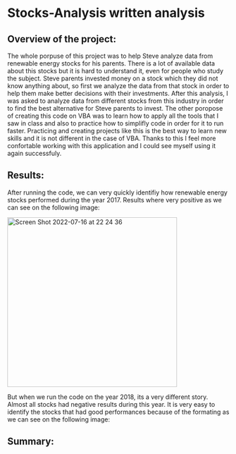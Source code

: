 # Stocks-Analysis written analysis

## Overview of the project:

The whole porpuse of this project was to help Steve analyze data from renewable energy stocks for his parents. There is a lot of available data about this stocks but it is hard to understand it, even for people who study the subject. Steve parents invested money on a stock which they did not know anything about, so first we analyze the data from that stock in order to help them make better decisions with their investments. After this analysis, I was asked to analyze data from different stocks from this industry in order to find the best alternative for Steve parents to invest. The other poropose of creating this code on VBA was to learn how to apply all the tools that I saw in class and also to practice how to simplifly code in order for it to run faster. Practicing and creating projects like this is the best way to learn new skills and it is not different in the case of VBA. Thanks to this I feel more confortable working with this application and I could see myself using it again successfuly. 

## Results:

After running the code, we can very quickly identifiy how renewable energy stocks performed during the year 2017. Results where very positive as we can see on the following image:

<img width="385" alt="Screen Shot 2022-07-16 at 22 24 36" src="https://user-images.githubusercontent.com/108498940/179382482-56f18f29-dd3e-4054-973f-7b1dca7ccdd3.png">

But when we run the code on the year 2018, its a very different story. Almost all stocks had negative results during this year. It is very easy to identify the stocks that had good performances because of the formating as we can see on the following image:



## Summary:

